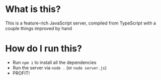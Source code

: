# What is this?
This is a feature-rich JavaScript server, compiled from TypeScript with a couple things improved by hand

# How do I run this?
- Run `npm i` to install all the dependencies
- Run the server via `node .` (or `node server.js`)
- PROFIT!